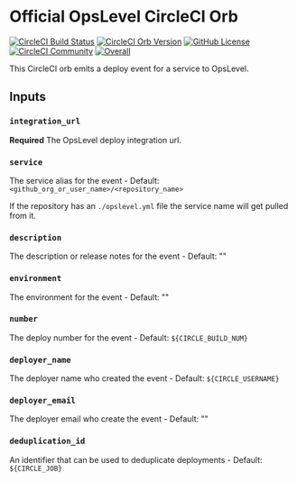 # Official OpsLevel CircleCI Orb

[![CircleCI Build Status](https://circleci.com/gh/OpsLevel/opslevel-orb.svg?style=shield "CircleCI Build Status")](https://circleci.com/gh/OpsLevel/opslevel-orb) [![CircleCI Orb Version](https://badges.circleci.com/orbs/opslevel/opslevel.svg)](https://circleci.com/developer/orbs/orb/opslevel/opslevel) [![GitHub License](https://img.shields.io/badge/license-MIT-lightgrey.svg)](https://raw.githubusercontent.com/OpsLevel/opslevel-orb/master/LICENSE) [![CircleCI Community](https://img.shields.io/badge/community-CircleCI%20Discuss-343434.svg)](https://discuss.circleci.com/c/ecosystem/orbs) [![Overall](https://img.shields.io/endpoint?style=flat&url=https%3A%2F%2Fapp.opslevel.com%2Fapi%2Fservice_level%2Fz4MrqnIp05YYdNN_OCK-hVbdHBxWYjT5zRpJQz9YHpc)](https://app.opslevel.com/services/opslevel_circleci_orb/maturity-report)

This CircleCI orb emits a deploy event for a service to OpsLevel.

## Inputs

### `integration_url`

**Required** The OpsLevel deploy integration url.

### `service`

The service alias for the event - Default: `<github_org_or_user_name>/<repository_name>`

If the repository has an `./opslevel.yml` file the service name will get pulled from it.

### `description`

The description or release notes for the event - Default: ""

### `environment`

The environment for the event - Default: ""

### `number`

The deploy number for the event - Default: `${CIRCLE_BUILD_NUM}`

### `deployer_name`

The deployer name who created the event - Default: `${CIRCLE_USERNAME}`

### `deployer_email`

The deployer email who create the event - Default: ""

### `deduplication_id`

An identifier that can be used to deduplicate deployments - Default: `${CIRCLE_JOB}`
